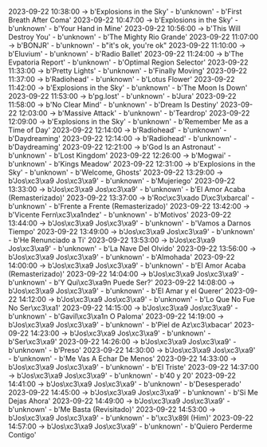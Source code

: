 2023-09-22 10:38:00 -> b'Explosions in the Sky' - b'unknown' - b'First Breath After Coma'
2023-09-22 10:47:00 -> b'Explosions in the Sky' - b'unknown' - b'Your Hand in Mine'
2023-09-22 10:56:00 -> b'This Will Destroy You' - b'unknown' - b'The Mighty Rio Grande'
2023-09-22 11:07:00 -> b'BONJR' - b'unknown' - b"it's ok, you're ok"
2023-09-22 11:10:00 -> b'Eluvium' - b'unknown' - b'Radio Ballet'
2023-09-22 11:24:00 -> b'The Evpatoria Report' - b'unknown' - b'Optimal Region Selector'
2023-09-22 11:33:00 -> b'Pretty Lights' - b'unknown' - b'Finally Moving'
2023-09-22 11:37:00 -> b'Radiohead' - b'unknown' - b'Lotus Flower'
2023-09-22 11:42:00 -> b'Explosions in the Sky' - b'unknown' - b'The Moon Is Down'
2023-09-22 11:53:00 -> b'pg.lost' - b'unknown' - b'Jura'
2023-09-22 11:58:00 -> b'No Clear Mind' - b'unknown' - b'Dream Is Destiny'
2023-09-22 12:03:00 -> b'Massive Attack' - b'unknown' - b'Teardrop'
2023-09-22 12:09:00 -> b'Explosions in the Sky' - b'unknown' - b'Remember Me as a Time of Day'
2023-09-22 12:14:00 -> b'Radiohead' - b'unknown' - b'Daydreaming'
2023-09-22 12:14:00 -> b'Radiohead' - b'unknown' - b'Daydreaming'
2023-09-22 12:21:00 -> b'God Is an Astronaut' - b'unknown' - b'Lost Kingdom'
2023-09-22 12:26:00 -> b'Mogwai' - b'unknown' - b'Kings Meadow'
2023-09-22 12:31:00 -> b'Explosions in the Sky' - b'unknown' - b'Welcome, Ghosts'
2023-09-22 13:29:00 -> b'Jos\xc3\xa9 Jos\xc3\xa9' - b'unknown' - b'Mujeriego'
2023-09-22 13:33:00 -> b'Jos\xc3\xa9 Jos\xc3\xa9' - b'unknown' - b'El Amor Acaba (Remasterizado)'
2023-09-22 13:37:00 -> b'Roc\xc3\xado D\xc3\xbarcal' - b'unknown' - b'Frente a Frente (Remasterizado)'
2023-09-22 13:42:00 -> b'Vicente Fern\xc3\xa1ndez' - b'unknown' - b'Motivos'
2023-09-22 13:44:00 -> b'Jos\xc3\xa9 Jos\xc3\xa9' - b'unknown' - b'Vamos a Darnos Tiempo'
2023-09-22 13:49:00 -> b'Jos\xc3\xa9 Jos\xc3\xa9' - b'unknown' - b'He Renunciado a Ti'
2023-09-22 13:53:00 -> b'Jos\xc3\xa9 Jos\xc3\xa9' - b'unknown' - b'La Nave Del Olvido'
2023-09-22 13:56:00 -> b'Jos\xc3\xa9 Jos\xc3\xa9' - b'unknown' - b'Almohada'
2023-09-22 14:00:00 -> b'Jos\xc3\xa9 Jos\xc3\xa9' - b'unknown' - b'El Amor Acaba (Remasterizado)'
2023-09-22 14:04:00 -> b'Jos\xc3\xa9 Jos\xc3\xa9' - b'unknown' - b'Y Qui\xc3\xa9n Puede Ser?'
2023-09-22 14:08:00 -> b'Jos\xc3\xa9 Jos\xc3\xa9' - b'unknown' - b'El Amar y el Querer'
2023-09-22 14:12:00 -> b'Jos\xc3\xa9 Jos\xc3\xa9' - b'unknown' - b'Lo Que No Fue No Ser\xc3\xa1'
2023-09-22 14:15:00 -> b'Jos\xc3\xa9 Jos\xc3\xa9' - b'unknown' - b'Gavil\xc3\xa1n O Paloma'
2023-09-22 14:19:00 -> b'Jos\xc3\xa9 Jos\xc3\xa9' - b'unknown' - b'Piel de Az\xc3\xbacar'
2023-09-22 14:23:00 -> b'Jos\xc3\xa9 Jos\xc3\xa9' - b'unknown' - b'Ser\xc3\xa9'
2023-09-22 14:26:00 -> b'Jos\xc3\xa9 Jos\xc3\xa9' - b'unknown' - b'Preso'
2023-09-22 14:30:00 -> b'Jos\xc3\xa9 Jos\xc3\xa9' - b'unknown' - b'Me Vas A Echar De Menos'
2023-09-22 14:33:00 -> b'Jos\xc3\xa9 Jos\xc3\xa9' - b'unknown' - b'El Triste'
2023-09-22 14:37:00 -> b'Jos\xc3\xa9 Jos\xc3\xa9' - b'unknown' - b'40 y 20'
2023-09-22 14:41:00 -> b'Jos\xc3\xa9 Jos\xc3\xa9' - b'unknown' - b'Desesperado'
2023-09-22 14:45:00 -> b'Jos\xc3\xa9 Jos\xc3\xa9' - b'unknown' - b'Si Me Dejas Ahora'
2023-09-22 14:49:00 -> b'Jos\xc3\xa9 Jos\xc3\xa9' - b'unknown' - b'Me Basta (Revisitado)'
2023-09-22 14:53:00 -> b'Jos\xc3\xa9 Jos\xc3\xa9' - b'unknown' - b'\xc3\x89l (Him)'
2023-09-22 14:57:00 -> b'Jos\xc3\xa9 Jos\xc3\xa9' - b'unknown' - b'Quiero Perderme Contigo'

